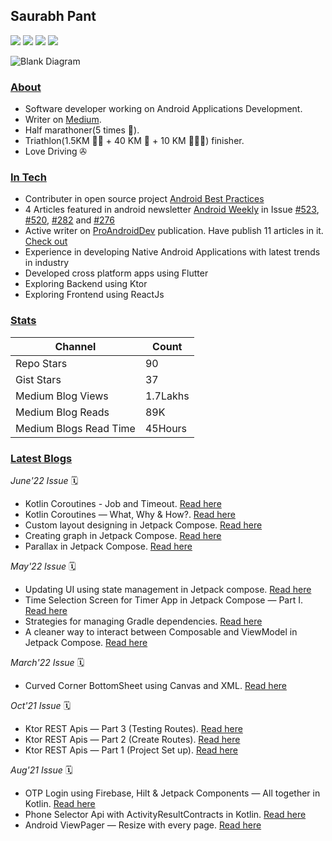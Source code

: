 ## Saurabh Pant
![](https://androidweekly.net/issues/issue-523/badge)
![](https://androidweekly.net/issues/issue-520/badge)
![](https://androidweekly.net/issues/issue-282/badge)
![](https://androidweekly.net/issues/issue-276/badge)

![Blank Diagram](https://user-images.githubusercontent.com/4559525/170910048-6b5e8daa-a729-4be3-b6fd-852af8c8245b.png)

### <ins>About</ins>
- Software developer working on Android Applications Development. 
- Writer on [Medium](https://saurabhpant.medium.com/). 
- Half marathoner(5 times 🏃).
- Triathlon(1.5KM 🏊🏼‍ + 40 KM 🚴 + 10 KM 🏃🏻‍♂) finisher.
- Love Driving ✇

### <ins>In Tech</ins>
- Contributer in open source project [Android Best Practices](https://github.com/niharika2810/android-development-best-practices)
- 4 Articles featured in android newsletter [Android Weekly](https://androidweekly.net/) in Issue [#523](https://androidweekly.net/issues/issue-523), [#520](https://androidweekly.net/issues/issue-520), [#282](https://androidweekly.net/issues/issue-282) and [#276](https://androidweekly.net/issues/issue-276)
- Active writer on [ProAndroidDev](https://proandroiddev.com/) publication. Have publish 11 articles in it. [Check out](https://saurabhpant.medium.com/)
- Experience in developing Native Android Applications with latest trends in industry
- Developed cross platform apps using Flutter
- Exploring Backend using Ktor
- Exploring Frontend using ReactJs

### <ins>Stats</ins>
| Channel  | Count |
| ------------- | ------------- |
| Repo Stars  | 90  |
| Gist Stars  | 37  |
| Medium Blog Views  | 1.7Lakhs  |
| Medium Blog Reads  | 89K  |
| Medium Blogs Read Time  | 45Hours  |

### <ins>Latest Blogs</ins>
*June'22 Issue* 🗓
- Kotlin Coroutines - Job and Timeout. [Read here](https://saurabhpant.medium.com/kotlin-coroutines-job-and-timeout-d7b8c5416d69)
- Kotlin Coroutines — What, Why & How?. [Read here](https://saurabhpant.medium.com/kotlin-coroutines-what-why-how-99529c951a2e)
- Custom layout designing in Jetpack Compose. [Read here](https://saurabhpant.medium.com/custom-layout-designing-in-jetpack-compose-5abbccc74ebd)
- Creating graph in Jetpack Compose. [Read here](https://saurabhpant.medium.com/creating-graph-in-jetpack-compose-312957b11b2)
- Parallax in Jetpack Compose. [Read here](https://saurabhpant.medium.com/parallax-in-jetpack-compose-bf521244f49)

*May'22 Issue* 🗓
- Updating UI using state management in Jetpack compose. [Read here](https://proandroiddev.com/updating-ui-using-state-management-in-jetpack-compose-e6120db7d695)
- Time Selection Screen for Timer App in Jetpack Compose — Part I. [Read here](https://proandroiddev.com/time-selection-screen-for-timer-app-in-jetpack-compose-part-i-537ffcedb68e)
- Strategies for managing Gradle dependencies. [Read here](https://proandroiddev.com/different-ways-to-manage-your-app-gradle-with-increasing-dependencies-count-e4105a16abb5)
- A cleaner way to interact between Composable and ViewModel in Jetpack Compose. [Read here](https://proandroiddev.com/cleaner-way-to-interact-between-composable-and-viewmodel-in-jetpack-compose-14c8b3a74bbe)

*March'22 Issue* 🗓
- Curved Corner BottomSheet using Canvas and XML. [Read here](https://proandroiddev.com/curved-corner-bottomsheet-using-canvas-and-xml-59c30c02d56f)

*Oct'21 Issue* 🗓
- Ktor REST Apis — Part 3 (Testing Routes). [Read here](https://proandroiddev.com/build-rest-apis-using-ktor-framework-iii-87e579a7258e)
- Ktor REST Apis — Part 2 (Create Routes). [Read here](https://proandroiddev.com/build-rest-apis-using-ktor-framework-ii-47948e89f1d6)
- Ktor REST Apis — Part 1 (Project Set up). [Read here](https://proandroiddev.com/build-rest-apis-using-ktor-framework-i-dbbf36b332bb)

*Aug'21 Issue* 🗓
- OTP Login using Firebase, Hilt & Jetpack Components — All together in Kotlin. [Read here](https://proandroiddev.com/otp-login-using-firebase-hilt-jetpack-components-all-together-in-kotlin-718f7c6974aa)
- Phone Selector Api with ActivityResultContracts in Kotlin. [Read here](https://proandroiddev.com/phone-selector-api-with-activityresultcontracts-in-kotlin-2cbc39252b42)
- Android ViewPager — Resize with every page. [Read here](https://proandroiddev.com/viewpager-resize-with-every-page-b15065bb45bc)
